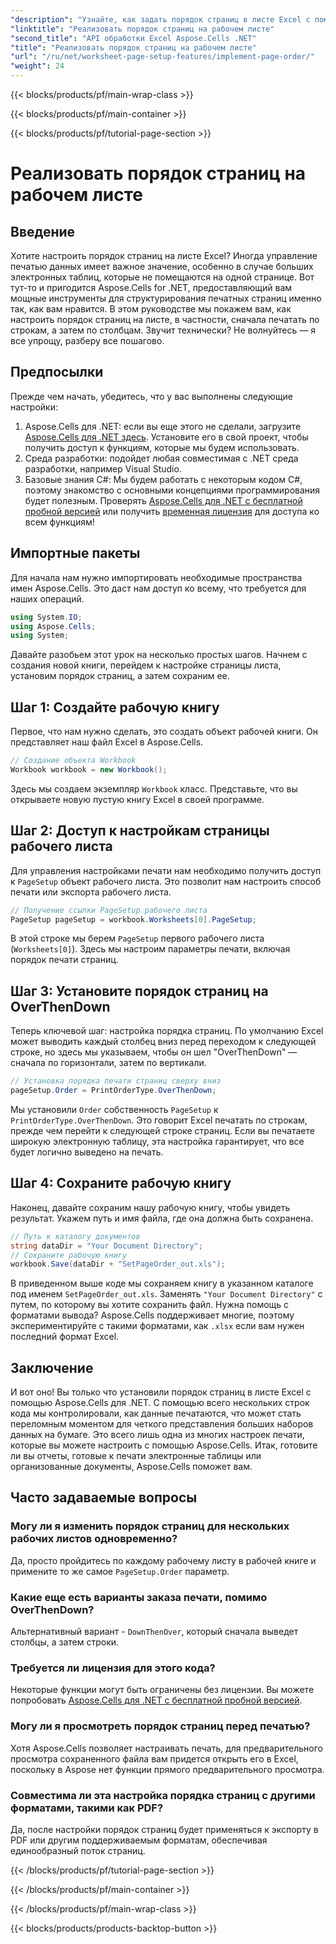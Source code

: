 ```yaml
---
"description": "Узнайте, как задать порядок страниц в листе Excel с помощью Aspose.Cells для .NET в простом пошаговом руководстве. Идеально подходит для новичков и экспертов."
"linktitle": "Реализовать порядок страниц на рабочем листе"
"second_title": "API обработки Excel Aspose.Cells .NET"
"title": "Реализовать порядок страниц на рабочем листе"
"url": "/ru/net/worksheet-page-setup-features/implement-page-order/"
"weight": 24
---
```


{{< blocks/products/pf/main-wrap-class >}}

{{< blocks/products/pf/main-container >}}

{{< blocks/products/pf/tutorial-page-section >}}

# Реализовать порядок страниц на рабочем листе

## Введение
Хотите настроить порядок страниц на листе Excel? Иногда управление печатью данных имеет важное значение, особенно в случае больших электронных таблиц, которые не помещаются на одной странице. Вот тут-то и пригодится Aspose.Cells for .NET, предоставляющий вам мощные инструменты для структурирования печатных страниц именно так, как вам нравится. В этом руководстве мы покажем вам, как настроить порядок страниц на листе, в частности, сначала печатать по строкам, а затем по столбцам. Звучит технически? Не волнуйтесь — я все упрощу, разберу все пошагово.
## Предпосылки
Прежде чем начать, убедитесь, что у вас выполнены следующие настройки:
1. Aspose.Cells для .NET: если вы еще этого не сделали, загрузите [Aspose.Cells для .NET здесь](https://releases.aspose.com/cells/net/). Установите его в свой проект, чтобы получить доступ к функциям, которые мы будем использовать.
2. Среда разработки: подойдет любая совместимая с .NET среда разработки, например Visual Studio.
3. Базовые знания C#: Мы будем работать с некоторым кодом C#, поэтому знакомство с основными концепциями программирования будет полезным.
Проверять [Aspose.Cells для .NET с бесплатной пробной версией](https://releases.aspose.com/) или получить [временная лицензия](https://purchase.aspose.com/temporary-license/) для доступа ко всем функциям!
## Импортные пакеты
Для начала нам нужно импортировать необходимые пространства имен Aspose.Cells. Это даст нам доступ ко всему, что требуется для наших операций.
```csharp
using System.IO;
using Aspose.Cells;
using System;
```
Давайте разобьем этот урок на несколько простых шагов. Начнем с создания новой книги, перейдем к настройке страницы листа, установим порядок страниц, а затем сохраним ее. 
## Шаг 1: Создайте рабочую книгу
Первое, что нам нужно сделать, это создать объект рабочей книги. Он представляет наш файл Excel в Aspose.Cells.
```csharp
// Создание объекта Workbook
Workbook workbook = new Workbook();
```
Здесь мы создаем экземпляр `Workbook` класс. Представьте, что вы открываете новую пустую книгу Excel в своей программе.
## Шаг 2: Доступ к настройкам страницы рабочего листа
Для управления настройками печати нам необходимо получить доступ к `PageSetup` объект рабочего листа. Это позволит нам настроить способ печати или экспорта рабочего листа.
```csharp
// Получение ссылки PageSetup рабочего листа
PageSetup pageSetup = workbook.Worksheets[0].PageSetup;
```
В этой строке мы берем `PageSetup` первого рабочего листа (`Worksheets[0]`). Здесь мы настроим параметры печати, включая порядок печати страниц.
## Шаг 3: Установите порядок страниц на OverThenDown
Теперь ключевой шаг: настройка порядка страниц. По умолчанию Excel может выводить каждый столбец вниз перед переходом к следующей строке, но здесь мы указываем, чтобы он шел "OverThenDown" — сначала по горизонтали, затем по вертикали.
```csharp
// Установка порядка печати страниц сверху вниз
pageSetup.Order = PrintOrderType.OverThenDown;
```
Мы установили `Order` собственность `PageSetup` к `PrintOrderType.OverThenDown`. Это говорит Excel печатать по строкам, прежде чем перейти к следующей строке страниц. Если вы печатаете широкую электронную таблицу, эта настройка гарантирует, что все будет логично выведено на печать.
## Шаг 4: Сохраните рабочую книгу
Наконец, давайте сохраним нашу рабочую книгу, чтобы увидеть результат. Укажем путь и имя файла, где она должна быть сохранена.
```csharp
// Путь к каталогу документов
string dataDir = "Your Document Directory";
// Сохраните рабочую книгу
workbook.Save(dataDir + "SetPageOrder_out.xls");
```
В приведенном выше коде мы сохраняем книгу в указанном каталоге под именем `SetPageOrder_out.xls`. Заменять `"Your Document Directory"` с путем, по которому вы хотите сохранить файл.
Нужна помощь с форматами вывода? Aspose.Cells поддерживает многие, поэтому экспериментируйте с такими форматами, как `.xlsx` если вам нужен последний формат Excel.
## Заключение
И вот оно! Вы только что установили порядок страниц в листе Excel с помощью Aspose.Cells для .NET. С помощью всего нескольких строк кода мы контролировали, как данные печатаются, что может стать переломным моментом для четкого представления больших наборов данных на бумаге. Это всего лишь одна из многих настроек печати, которые вы можете настроить с помощью Aspose.Cells. Итак, готовите ли вы отчеты, готовые к печати электронные таблицы или организованные документы, Aspose.Cells поможет вам.
## Часто задаваемые вопросы
### Могу ли я изменить порядок страниц для нескольких рабочих листов одновременно?
Да, просто пройдитесь по каждому рабочему листу в рабочей книге и примените то же самое `PageSetup.Order` параметр.
### Какие еще есть варианты заказа печати, помимо OverThenDown?
Альтернативный вариант - `DownThenOver`, который сначала выведет столбцы, а затем строки.
### Требуется ли лицензия для этого кода?
Некоторые функции могут быть ограничены без лицензии. Вы можете попробовать [Aspose.Cells для .NET с бесплатной пробной версией](https://releases.aspose.com/).
### Могу ли я просмотреть порядок страниц перед печатью?
Хотя Aspose.Cells позволяет настраивать печать, для предварительного просмотра сохраненного файла вам придется открыть его в Excel, поскольку в Aspose нет функции прямого предварительного просмотра.
### Совместима ли эта настройка порядка страниц с другими форматами, такими как PDF?
Да, после настройки порядок страниц будет применяться к экспорту в PDF или другим поддерживаемым форматам, обеспечивая единообразный поток страниц.


{{< /blocks/products/pf/tutorial-page-section >}}

{{< /blocks/products/pf/main-container >}}

{{< /blocks/products/pf/main-wrap-class >}}

{{< blocks/products/products-backtop-button >}}
